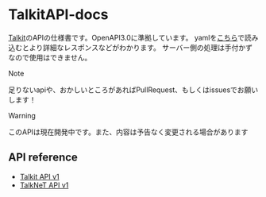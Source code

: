 # TalkitAPI-docs
[Talkit](https://nandeyanen.ie-t.net/talkit)のAPIの仕様書です。OpenAPI3.0に準拠しています。
yamlを[こちら](https://editor.swagger.io)で読み込むとより詳細なレスポンスなどがわかります。
サーバー側の処理は手付かずなので使用はできません。

> [!NOTE]
> 足りないapiや、おかしいところがあればPullRequest、もしくはissuesでお願いします！

> [!WARNING]
> このAPIは現在開発中です。また、内容は予告なく変更される場合があります

## API reference
- [Talkit API v1](https://github.com/nekogakure/TalkitAPI-docs/blob/main/reference/Talkit-API.md)
- [TalkNeT API v1](https://github.com/nekogakure/TalkitAPI-docs/blob/main/reference/TalkNeT-API.md)
